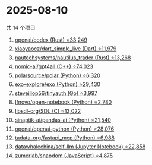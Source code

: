 # 2025-08-10

共 14 个项目

<!-- BEGIN GITHUB -->
<!-- 最后更新时间 2025-08-10 15:08:58 +0800 -->
1. [openai/codex (Rust) ⭐33,249](https://github.com/openai/codex)
1. [xiaoyaocz/dart_simple_live (Dart) ⭐11,979](https://github.com/xiaoyaocz/dart_simple_live)
1. [nautechsystems/nautilus_trader (Rust) ⭐13,268](https://github.com/nautechsystems/nautilus_trader)
1. [nomic-ai/gpt4all (C++) ⭐74,023](https://github.com/nomic-ai/gpt4all)
1. [polarsource/polar (Python) ⭐6,320](https://github.com/polarsource/polar)
1. [exo-explore/exo (Python) ⭐29,430](https://github.com/exo-explore/exo)
1. [steveiliop56/tinyauth (Go) ⭐3,997](https://github.com/steveiliop56/tinyauth)
1. [lfnovo/open-notebook (Python) ⭐2,780](https://github.com/lfnovo/open-notebook)
1. [libsdl-org/SDL (C) ⭐13,022](https://github.com/libsdl-org/SDL)
1. [sinaptik-ai/pandas-ai (Python) ⭐21,540](https://github.com/sinaptik-ai/pandas-ai)
1. [openai/openai-python (Python) ⭐28,076](https://github.com/openai/openai-python)
1. [tadata-org/fastapi_mcp (Python) ⭐6,988](https://github.com/tadata-org/fastapi_mcp)
1. [datawhalechina/self-llm (Jupyter Notebook) ⭐22,858](https://github.com/datawhalechina/self-llm)
1. [zumerlab/snapdom (JavaScript) ⭐4,875](https://github.com/zumerlab/snapdom)
<!-- END GITHUB -->